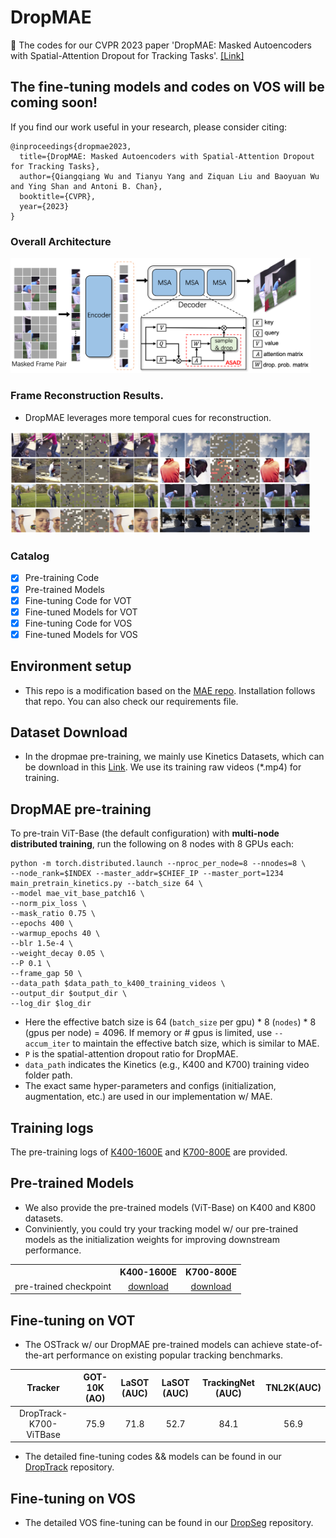 # DropMAE
🌟 The codes for our CVPR 2023 paper 'DropMAE: Masked Autoencoders with Spatial-Attention Dropout for Tracking Tasks'. [[Link]](https://arxiv.org/pdf/2304.00571.pdf)

The fine-tuning models and codes on VOS will be coming soon!
------

If you find our work useful in your research, please consider citing:

```
@inproceedings{dropmae2023,
  title={DropMAE: Masked Autoencoders with Spatial-Attention Dropout for Tracking Tasks},
  author={Qiangqiang Wu and Tianyu Yang and Ziquan Liu and Baoyuan Wu and Ying Shan and Antoni B. Chan},
  booktitle={CVPR},
  year={2023}
}
```

### Overall Architecture
<p align="left">
  <img src="https://github.com/jimmy-dq/DropMAE/blob/main/figs_paper/pipeline.png" width="480">
</p>


### Frame Reconstruction Results.
* DropMAE leverages more temporal cues for reconstruction.
<p align="left">
  <img src="https://github.com/jimmy-dq/DropMAE/blob/main/figs_paper/reconstruction_results.png" width="480">
</p>

### Catalog

- [x] Pre-training Code
- [x] Pre-trained Models 
- [x] Fine-tuning Code for VOT
- [x] Fine-tuned Models for VOT
- [x] Fine-tuning Code for VOS
- [x] Fine-tuned Models for VOS

## Environment setup
* This repo is a modification based on the [MAE repo](https://github.com/facebookresearch/mae). Installation follows that repo. You can also check our requirements file. 

## Dataset Download
* In the dropmae pre-training, we mainly use Kinetics Datasets, which can be download in this [Link](https://www.deepmind.com/open-source/kinetics). We use its training raw videos (*.mp4) for training. 

## DropMAE pre-training

To pre-train ViT-Base (the default configuration) with **multi-node distributed training**, run the following on 8 nodes with 8 GPUs each:
```
python -m torch.distributed.launch --nproc_per_node=8 --nnodes=8 \
--node_rank=$INDEX --master_addr=$CHIEF_IP --master_port=1234  main_pretrain_kinetics.py --batch_size 64 \
--model mae_vit_base_patch16 \
--norm_pix_loss \
--mask_ratio 0.75 \
--epochs 400 \
--warmup_epochs 40 \
--blr 1.5e-4 \
--weight_decay 0.05 \
--P 0.1 \
--frame_gap 50 \
--data_path $data_path_to_k400_training_videos \
--output_dir $output_dir \
--log_dir $log_dir
```
- Here the effective batch size is 64 (`batch_size` per gpu) * 8 (`nodes`) * 8 (gpus per node) = 4096. If memory or # gpus is limited, use `--accum_iter` to maintain the effective batch size, which is similar to MAE.
- `P` is the spatial-attention dropout ratio for DropMAE. 
- `data_path` indicates the Kinetics (e.g., K400 and K700) training video folder path.
- The exact same hyper-parameters and configs (initialization, augmentation, etc.) are used in our implementation w/ MAE.

## Training logs
The pre-training logs of [K400-1600E](https://github.com/jimmy-dq/DropMAE/blob/main/k400_1600E_training_log.txt) and [K700-800E](https://github.com/jimmy-dq/DropMAE/blob/main/k700_800E_training_log.txt) are provided.


## Pre-trained Models
* We also provide the pre-trained models (ViT-Base) on K400 and K800 datasets.
* Conviniently, you could try your tracking model w/ our pre-trained models as the initialization weights for improving downstream performance.
<table><tbody>
<!-- START TABLE -->
<!-- TABLE HEADER -->
<th valign="bottom"></th>
<th valign="bottom">K400-1600E</th>
<th valign="bottom">K700-800E</th>
<!-- TABLE BODY -->
<tr><td align="left">pre-trained checkpoint</td>
<td align="center"><a href="https://drive.google.com/file/d/1vB8YjPSPybImP1cJZmV2fknKaT8ha6JH/view?usp=share_link">download</a></td>
<td align="center"><a href="https://drive.google.com/file/d/1qMuBJtNIQQ-NCz98Pig72YVKQdasc49h/view?usp=share_link">download</a></td>
</tbody></table>

## Fine-tuning on VOT
* The OSTrack w/ our DropMAE pre-trained models can achieve state-of-the-art performance on existing popular tracking benchmarks.

| Tracker     | GOT-10K (AO) | LaSOT (AUC) | LaSOT (AUC) | TrackingNet (AUC) | TNL2K(AUC) |
|:-----------:|:------------:|:-----------:|:-----------:|:-----------------:|:-----------:|
| DropTrack-K700-ViTBase | 75.9         | 71.8        | 52.7        | 84.1              | 56.9        |

* The detailed fine-tuning codes && models can be found in our [DropTrack](https://github.com/jimmy-dq/DropTrack) repository.

## Fine-tuning on VOS
* The detailed VOS fine-tuning can be found in our [DropSeg](https://github.com/jimmy-dq/DropSeg) repository.






